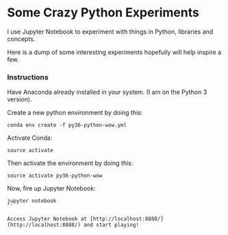 # Some Crazy Python Experiments

I use Jupyter Notebook to experiment with things in Python, libraries and concepts.

Here is a dump of some interesting experiments hopefully will help inspire a few.

### Instructions

Have Anaconda already installed in your system. (I am on the Python 3 version).

Create a new python environment by doing this:

```
conda env create -f py36-python-wow.yml
```

Activate Conda:

```
source activate
```

Then activate the environment by doing this:


```
source activate py36-python-wow
```

Now, fire up Jupyter Notebook:

```
jupyter notebook
``

Access Jupyter Notebook at [http://localhost:8888/](http://localhost:8888/) and start playing!
